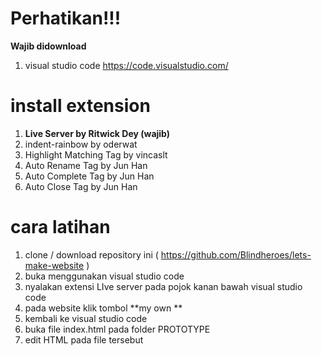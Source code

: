 # Perhatikan!!!
**Wajib didownload**
1.  visual studio code https://code.visualstudio.com/

# **install extension**
1. **Live Server by Ritwick Dey (wajib)**
2. indent-rainbow by oderwat
3. Highlight Matching Tag by vincaslt
4. Auto Rename Tag by Jun Han
5. Auto Complete Tag by Jun Han
6. Auto Close Tag by Jun Han

# **cara latihan**
1. clone / download repository ini ( https://github.com/Blindheroes/lets-make-website )
2. buka menggunakan visual studio code
3. nyalakan extensi LIve server pada pojok kanan bawah visual studio code
4. pada website klik tombol **my own **
5. kembali ke visual studio code
6. buka file index.html pada folder PROTOTYPE
7. edit HTML pada file tersebut
